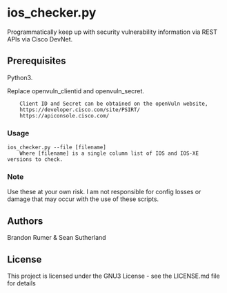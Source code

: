 # ios_checker.py
Programmatically keep up with security vulnerability information via REST APIs via Cisco DevNet.

## Prerequisites

Python3.

Replace openvuln_clientid and openvuln_secret.

        Client ID and Secret can be obtained on the openVuln website,
        https://developer.cisco.com/site/PSIRT/
        https://apiconsole.cisco.com/


### Usage

    ios_checker.py --file [filename]
        Where [filename] is a single column list of IOS and IOS-XE versions to check.

### Note

Use these at your own risk. I am not responsible for config losses or damage that may occur with the use of 
these scripts.

## Authors

Brandon Rumer & Sean Sutherland

## License

This project is licensed under the GNU3 License - see the LICENSE.md file for details
   
